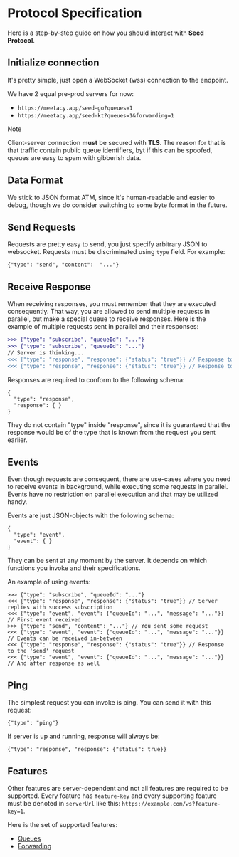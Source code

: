 # Protocol Specification

Here is a step-by-step guide on how you should interact with **Seed Protocol**.

## Initialize connection

It's pretty simple, just open a WebSocket (wss) connection to the endpoint.

We have 2 equal pre-prod servers for now:

- `https://meetacy.app/seed-go?queues=1`
- `https://meetacy.app/seed-kt?queues=1&forwarding=1`

> [!NOTE]
> Client-server connection **must** be secured with **TLS**. The reason
for that is that traffic contain public queue identifiers, byt
if this can be spoofed, queues are easy to spam with gibberish data.

## Data Format

We stick to JSON format ATM, since it's human-readable and easier to debug,
though we do consider switching to some byte format in the future.

## Send Requests

Requests are pretty easy to send, you just specify arbitrary JSON to websocket.
Requests must be discriminated using `type` field. For example:

```
{"type": "send", "content":  "..."}
```

## Receive Response

When receiving responses, you must remember that they are executed consequently.
That way, you are allowed to send multiple requests in parallel, but make a special
queue to receive responses. Here is the example of multiple requests sent in parallel
and their responses:

```diff
>>> {"type": "subscribe", "queueId": "..."}
>>> {"type": "subscribe", "queueId": "..."}
// Server is thinking...
<<< {"type": "response", "response": {"status": "true"}} // Response to the first request
<<< {"type": "response", "response": {"status": "true"}} // Response to the second request
```

Responses are required to conform to the following schema:

```
{
  "type": "response",
  "response": { }
}
```

They do not contain "type" inside "response", since it is guaranteed that
the response would be of the type that is known from the request you sent earlier.

## Events

Even though requests are consequent, there are use-cases where you need to
receive events in background, while executing some requests in parallel. Events
have no restriction on parallel execution and that may be utilized handy.

Events are just JSON-objects with the following schema:

```
{
  "type": "event",
  "event": { }
}
```

They can be sent at any moment by the server. It depends on which functions you invoke and their specifications.

An example of using events:

```
>>> {"type": "subscribe", "queueId": "..."}
<<< {"type": "response", "response": {"status": "true"}} // Server replies with success subscription
<<< {"type": "event", "event": {"queueId": "...", "message": "..."}} // First event received
>>> {"type": "send", "content": "..."} // You sent some request
<<< {"type": "event", "event": {"queueId": "...", "message": "..."}} // Events can be received in-between
<<< {"type": "response", "response": {"status": "true"}} // Response to the 'send' request
<<< {"type": "event", "event": {"queueId": "...", "message": "..."}} // And after response as well
```

## Ping

The simplest request you can invoke is ping. You can send it with this request:

```
{"type": "ping"}
```

If server is up and running, response will always be:

```
{"type": "response", "response": {"status": true}}
```

## Features

Other features are server-dependent and not all features are required to be supported.
Every feature has `feature-key` and every supporting feature must be denoted in `serverUrl`
like this: `https://example.com/ws?feature-key=1`.

Here is the set of supported features:

- [Queues](queues/README.md)
- [Forwarding](forwarding/README.md)
